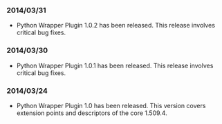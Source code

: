 ### 2014/03/31
* Python Wrapper Plugin 1.0.2 has been released. This release involves critical bug fixes.  
### 2014/03/30
* Python Wrapper Plugin 1.0.1 has been released. This release involves critical bug fixes.  
### 2014/03/24
* Python Wrapper Plugin 1.0 has been released. This version covers extension points and descriptors of the core 1.509.4.